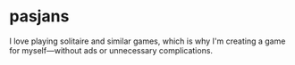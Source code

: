 # pasjans
I love playing solitaire and similar games, which is why I'm creating a game for myself—without ads or unnecessary complications.
